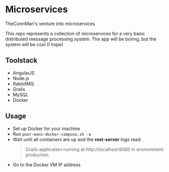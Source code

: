 # Microservices
TheConnMan's venture into microservices

This repo represents a collection of microservices for a very basic distributed message processing system. The app will be boring, but the system will be cool (I hope)

## Toolstack
- AngularJS
- Node.js
- RabbitMQ
- Grails
- MySQL
- Docker

## Usage
- Set up Docker for your machine
- Run `poor-mans-docker-compose.sh -a`
- Wait until all containers are up and the **rest-server** logs read:
	> Grails application running at http://localhost:8080 in environment: production
- Go to the Docker VM IP address
